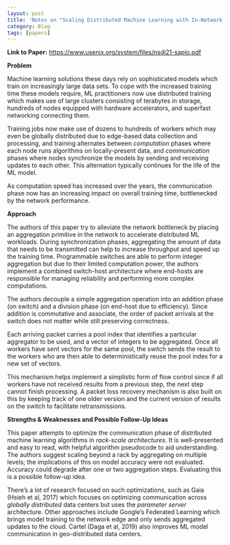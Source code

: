 ```yaml
---
layout: post
title: 'Notes on "Scaling Distributed Machine Learning with In-Network Aggregation" (SwitchML)'
category: Blog
tags: [papers]
---
```


**Link to Paper:** <https://www.usenix.org/system/files/nsdi21-sapio.pdf>

**Problem**

Machine learning solutions these days rely on sophisticated models which train on increasingly large data sets. To cope with the increased training time these models require, ML practitioners now use distributed training which makes use of large clusters consisting of terabytes in storage, hundreds of nodes equipped with hardware accelerators, and superfast networking connecting them. 

Training jobs now make use of dozens to hundreds of workers which may even be globally distributed due to edge-based data collection and processing, and training alternates between *computation* phases where each node runs algorithms on locally-present data, and *communication* phases where nodes synchronize the models by sending and receiving updates to each other. This alternation typically continues for the life of the ML model.

As computation speed has increased over the years, the communication phase now has an increasing impact on overall training time, bottlenecked by the network performance.

**Approach**

The authors of this paper try to alleviate the network bottleneck by placing an aggregation primitive in the network to accelerate distributed ML workloads. During synchronization phases, aggregating the amount of data that needs to be transmitted can help to increase throughput and speed up the training time. Programmable switches are able to perform integer aggregation but due to their limited computation power, the authors implement a combined switch-host architecture where end-hosts are responsible for managing reliability and performing more complex computations.

The authors decouple a simple aggregation operation into an addition phase (on switch) and a division phase (on end-host due to efficiency). Since addition is commutative and associate, the order of packet arrivals at the switch does not matter while still preserving correctness.

Each arriving packet carries a pool index that identifies a particular aggregator to be used, and a vector of integers to be aggregated. Once all workers have sent vectors for the same pool, the switch sends the result to the workers who are then able to deterministically reuse the pool index for a new set of vectors.

This mechanism helps implement a simplistic form of flow control since if all workers have not received results from a previous step, the next step cannot finish processing. A packet loss recovery mechanism is also built on this by keeping track of one older version and the current version of results on the switch to facilitate retransmissions.

**Strengths & Weaknesses and Possible Follow-Up Ideas**

This paper attempts to optimize the communication phase of distributed machine learning algorithms in *rack-scale architectures*. It is well-presented and easy to read, with helpful algorithm pseudocode to aid understanding. The authors suggest scaling beyond a rack by aggregating on multiple levels; the implications of this on model accuracy were not evaluated. Accuracy could degrade after one or two aggregation steps. Evaluating this is a possible follow-up idea.

There’s a lot of research focused on such optimizations, such as Gaia (Hsieh et al, 2017\) which focuses on optimizing communication across *globally distributed* data centers but uses the *parameter server* architecture. Other approaches include Google’s Federated Learning which brings model training to the network edge and only sends aggregated updates to the cloud. Cartel (Daga et al, 2019\) also improves ML model communication in geo-distributed data centers.
